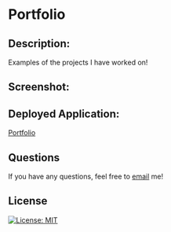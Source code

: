 # Portfolio

## Description:

Examples of the projects I have worked on!

 ## Screenshot:
 

 ## Deployed Application:
 [Portfolio](https://mediazjr.github.io/Portfolio_hw2/)

 ## Questions

If you have any questions, feel free to [email](mediazjr@gmail.com) me!

## License 

[![License: MIT](https://img.shields.io/badge/License-MIT-yellow.svg)](https://opensource.org/licenses/MIT)